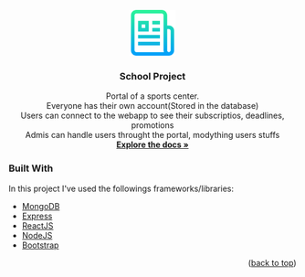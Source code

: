 <!-- PROJECT LOGO -->
<br />
<div align="center">
  <a href="https://github.com/TOMMASO26175/schoolPrj">
    <img src="images/logo.png" alt="Logo" width="80" height="80">
  </a>

<h3 align="center">School Project</h3>

  <p align="center">
    Portal of a sports center. 
    <br />
    Everyone has their own account(Stored in the database)
    <br />
    Users can connect to the webapp to see their subscriptios, deadlines, promotions
    <br />
    Admis can handle users throught the portal, modything users stuffs
    <br />
    <a href="https://github.com/TOMMASO26175/schoolPrj"><strong>Explore the docs »</strong></a>
    <br />
  </p>
</div>

### Built With

In this project I've used the followings frameworks/libraries:

* [MongoDB](https://mongodb.com/)
* [Express](https://expressjs.com/)
* [ReactJS](https://reactjs.org/)
* [NodeJS](https://nodejs.org/)
* [Bootstrap](https://getbootstrap.com)

<p align="right">(<a href="#top">back to top</a>)</p>

